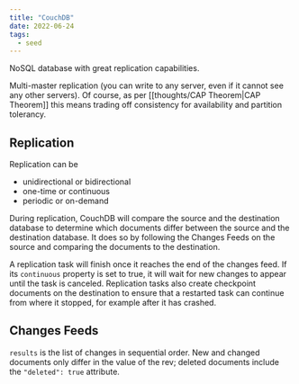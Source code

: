 ```yaml
---
title: "CouchDB"
date: 2022-06-24
tags:
  - seed
---
```


NoSQL database with great replication capabilities.

Multi-master replication (you can write to any server, even if it cannot see any other servers). Of course, as per [[thoughts/CAP Theorem|CAP Theorem]] this means trading off consistency for availability and partition tolerancy.

## Replication

Replication can be

- unidirectional or bidirectional
- one-time or continuous
- periodic or on-demand

During replication, CouchDB will compare the source and the destination database to determine which documents differ between the source and the destination database. It does so by following the Changes Feeds on the source and comparing the documents to the destination.

A replication task will finish once it reaches the end of the changes feed. If its `continuous` property is set to true, it will wait for new changes to appear until the task is canceled. Replication tasks also create checkpoint documents on the destination to ensure that a restarted task can continue from where it stopped, for example after it has crashed.

## Changes Feeds

`results` is the list of changes in sequential order. New and changed documents only differ in the value of the rev; deleted documents include the `"deleted": true` attribute.
